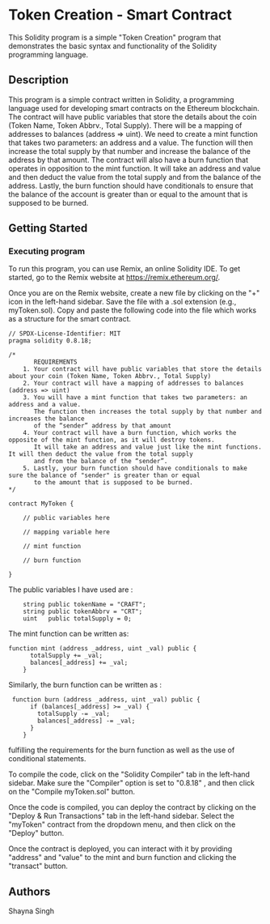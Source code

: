 # Token Creation - Smart Contract

This Solidity program is a simple "Token Creation" program that demonstrates the basic syntax and functionality of the Solidity programming language. 

## Description

This program is a simple contract written in Solidity, a programming language used for developing smart contracts on the Ethereum blockchain. The contract will have public variables that store the details about the coin (Token Name, Token Abbrv., Total Supply).
There will be a mapping of addresses to balances (address => uint).
We need to create a mint function that takes two parameters: an address and a value. The function will then increase the total supply by that number and increase the balance of the address by that amount.
The contract will also have a burn function that operates in opposition to the mint function. It will take an address and value and then deduct the value from the total supply and from the balance of the address.
Lastly, the burn function should have conditionals to ensure that the balance of the account is greater than or equal to the amount that is supposed to be burned.

## Getting Started

### Executing program

To run this program, you can use Remix, an online Solidity IDE. To get started, go to the Remix website at https://remix.ethereum.org/.

Once you are on the Remix website, create a new file by clicking on the "+" icon in the left-hand sidebar. Save the file with a .sol extension (e.g., myToken.sol). Copy and paste the following code into the file which works as a structure for the smart contract.

```
// SPDX-License-Identifier: MIT
pragma solidity 0.8.18;

/*
       REQUIREMENTS
    1. Your contract will have public variables that store the details about your coin (Token Name, Token Abbrv., Total Supply)
    2. Your contract will have a mapping of addresses to balances (address => uint)
    3. You will have a mint function that takes two parameters: an address and a value. 
       The function then increases the total supply by that number and increases the balance 
       of the “sender” address by that amount
    4. Your contract will have a burn function, which works the opposite of the mint function, as it will destroy tokens. 
       It will take an address and value just like the mint functions. It will then deduct the value from the total supply 
       and from the balance of the “sender”.
    5. Lastly, your burn function should have conditionals to make sure the balance of "sender" is greater than or equal 
       to the amount that is supposed to be burned.
*/

contract MyToken {

    // public variables here

    // mapping variable here

    // mint function

    // burn function

}
```
The public variables I have used are :
```
    string public tokenName = "CRAFT";
    string public tokenAbbrv = "CRT";
    uint   public totalSupply = 0;
```
The mint function can be written as:
```
function mint (address _address, uint _val) public {
      totalSupply += _val;
      balances[_address] += _val;
    }
```
Similarly, the burn function can be written as :
```
 function burn (address _address, uint _val) public {
      if (balances[_address] >= _val) {
        totalSupply -= _val;
        balances[_address] -= _val;
      }
    }
```
fulfilling the requirements for the burn function as well as the use of conditional statements.

To compile the code, click on the "Solidity Compiler" tab in the left-hand sidebar. Make sure the "Compiler" option is set to "0.8.18" , and then click on the "Compile myToken.sol" button.

Once the code is compiled, you can deploy the contract by clicking on the "Deploy & Run Transactions" tab in the left-hand sidebar. Select the "myToken" contract from the dropdown menu, and then click on the "Deploy" button.

Once the contract is deployed, you can interact with it by providing "address" and "value" to the mint and burn function and clicking the "transact" button. 

## Authors

Shayna Singh 


